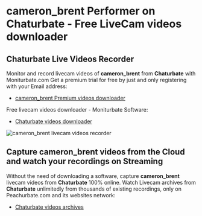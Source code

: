 # cameron_brent Performer on Chaturbate - Free LiveCam videos downloader

## Chaturbate Live Videos Recorder

Monitor and record livecam videos of **cameron_brent** from **Chaturbate** with Moniturbate.com
Get a premium trial for free by just and only registering with your Email address:
* [cameron_brent Premium videos downloader](https://moniturbate.com/request-demo-licence-key.html)

Free livecam videos downloader - Moniturbate Software:
* [Chaturbate videos downloader](https://moniturbate.com/moniturbate-download-software.html)

![cameron_brent livecam videos recorder](https://peachurnet.com/templates/moniturbate-software.png)


## Capture cameron_brent videos from the Cloud and watch your recordings on Streaming

Without the need of downloading a software, capture **cameron_brent** livecam videos from **Chaturbate** 100% online.
Watch Livecam archives from **Chaturbate** unlimitedly from thousands of existing recordings, only on Peachurbate.com and its websites network:
* [Chaturbate videos archives](https://peachurnet.com/)